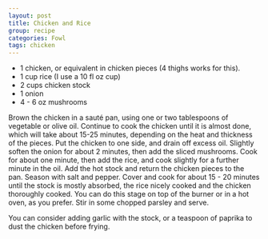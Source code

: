 ```yaml
---
layout: post
title: Chicken and Rice
group: recipe
categories: Fowl
tags: chicken
---
```


- 1 chicken, or equivalent in chicken pieces (4 thighs works for this).
- 1 cup rice (I use a 10 fl oz cup)
- 2 cups chicken stock
- 1 onion
- 4 - 6 oz mushrooms

Brown the chicken in a sauté pan, using one or two tablespoons of vegetable or olive oil.  Continue to cook the chicken until it is almost done, which will take about 15-25 minutes, depending on the heat and thickness of the pieces.  Put the chicken to one side, and drain off excess oil.  Slightly soften the onion for about 2 minutes, then add the sliced mushrooms.  Cook for about one minute, then add the rice, and cook slightly for a further minute in the oil.  Add the hot stock and return the chicken pieces to the pan.  Season with salt and pepper.  Cover and cook for about 15 - 20 minutes until the stock is mostly absorbed, the rice nicely cooked and the chicken thoroughly cooked.  You can do this stage on top of the burner or in a hot oven, as you prefer. Stir in some chopped parsley and serve.

You can consider adding garlic with the stock, or a teaspoon of paprika to dust the chicken before frying.
